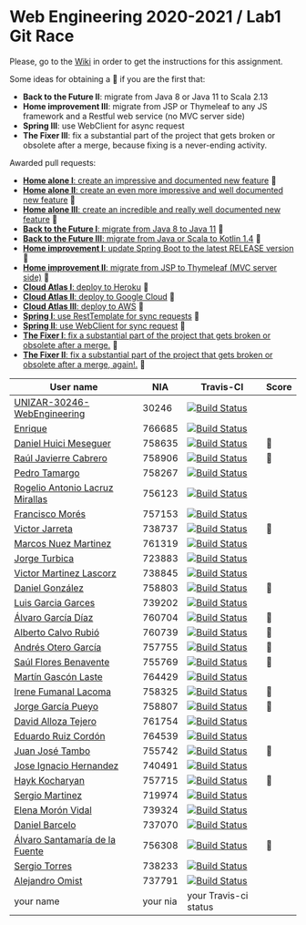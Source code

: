 # Web Engineering 2020-2021 / Lab1 Git Race

Please, go to the [Wiki](https://github.com/UNIZAR-30246-WebEngineering/lab1-git-race/wiki) in order to get the instructions for this assignment.

Some ideas for obtaining a :gift: if you are the first that:

- **Back to the Future II**: migrate from Java 8 or Java 11 to Scala 2.13
- **Home improvement III**: migrate from JSP or Thymeleaf to any JS framework and a Restful web service (no MVC server side)
- **Spring III**: use WebClient for async request
- **The Fixer III**: fix a substantial part of the project that gets broken or obsolete after a merge, because fixing is a never-ending activity.

Awarded pull requests:

- [**Home alone I**: create an impressive and documented new feature](https://github.com/UNIZAR-30246-WebEngineering/lab1-git-race/pull/2) :gift:
- [**Home alone II**: create an even more impressive and well documented new feature](https://github.com/UNIZAR-30246-WebEngineering/lab1-git-race/pull/17) :gift:
- [**Home alone III**: create an incredible and really well documented new feature](https://github.com/UNIZAR-30246-WebEngineering/lab1-git-race/pull/26) :gift:
- [**Back to the Future I**: migrate from Java 8 to Java 11](https://github.com/UNIZAR-30246-WebEngineering/lab1-git-race/pull/3) :gift:
- [**Back to the Future III**: migrate from Java or Scala to Kotlin 1.4](https://github.com/UNIZAR-30246-WebEngineering/lab1-git-race/pull/34) :gift:
- [**Home improvement I**: update Spring Boot to the latest RELEASE version](https://github.com/UNIZAR-30246-WebEngineering/lab1-git-race/pull/3) :gift:
- [**Home improvement II**: migrate from JSP to Thymeleaf (MVC server side)](https://github.com/UNIZAR-30246-WebEngineering/lab1-git-race/pull/12) :gift:
- [**Cloud Atlas I**: deploy to Heroku](https://github.com/UNIZAR-30246-WebEngineering/lab1-git-race/pull/7) :gift:
- [**Cloud Atlas II**: deploy to Google Cloud](https://github.com/UNIZAR-30246-WebEngineering/lab1-git-race/pull/15) :gift:
- [**Cloud Atlas III**: deploy to AWS](https://github.com/UNIZAR-30246-WebEngineering/lab1-git-race/pull/16) :gift:
- [**Spring I**: use RestTemplate for sync requests](https://github.com/UNIZAR-30246-WebEngineering/lab1-git-race/pull/13) :gift:
- [**Spring II**: use WebClient for sync request](https://github.com/UNIZAR-30246-WebEngineering/lab1-git-race/pull/21) :gift:
- [**The Fixer I**: fix a substantial part of the project that gets broken or obsolete after a merge.](https://github.com/UNIZAR-30246-WebEngineering/lab1-git-race/pull/19) :gift:
- [**The Fixer II**: fix a substantial part of the project that gets broken or obsolete after a merge, again!.](https://github.com/UNIZAR-30246-WebEngineering/lab1-git-race/pull/20) :gift:


User name | NIA | Travis-CI|Score
----------|-----|----------|-----
[UNIZAR-30246-WebEngineering](https://github.com/UNIZAR-30246-WebEngineering/lab1-git-race) |30246 | [![Build Status](https://travis-ci.com/UNIZAR-30246-WebEngineering/lab1-git-race.svg)](https://travis-ci.com/UNIZAR-30246-WebEngineering/lab1-git-race)
[Enrique](https://github.com/TheRealFreeman/lab1-git-race) | 766685 | [![Build Status](https://travis-ci.com/TheRealFreeman/lab1-git-race.svg)](https://travis-ci.com/TheRealFreeman/lab1-git-race)
[Daniel Huici Meseguer](https://github.com/Kifixo/lab1-git-race) | 758635 | [![Build Status](https://travis-ci.com/Kifixo/lab1-git-race.svg)](https://travis-ci.com/Kifixo/lab1-git-race) | :gift:
[Raúl Javierre Cabrero](https://github.com/rauljavierre/lab1-git-race) | 758906 | [![Build Status](https://travis-ci.com/rauljavierre/lab1-git-race.svg)](https://travis-ci.com/rauljavierre/lab1-git-race) | :gift:
[Pedro Tamargo](https://github.com/piter1902/lab1-git-race) | 758267 | [![Build Status](https://travis-ci.com/piter1902/lab1-git-race.svg?branch=master)](https://travis-ci.com/piter1902/lab1-git-race)
[Rogelio Antonio Lacruz Mirallas](https://github.com/RogorStuff/lab1-git-race) | 756123 | [![Build Status](https://travis-ci.org/RogorStuff/lab1-git-race.svg)](https://travis-ci.org/RogorStuff/lab1-git-race)
[Francisco Morés](https://github.com/Fran-sw/lab1-git-race) | 757153 | [![Build Status](https://travis-ci.com/Fran-sw/lab1-git-race.svg?branch=master)](https://travis-ci.com/Fran-sw/lab1-git-race)
[Victor Jarreta](https://github.com/VJarreta/lab1-git-race) | 738737 | [![Build Status](https://travis-ci.com/VJarreta/lab1-git-race.svg)](https://travis-ci.com/VJarreta/lab1-git-race) | :gift:
[Marcos Nuez Martinez](https://github.com/Markles01/lab1-git-race) | 761319 | [![Build Status](https://travis-ci.com/Markles01/lab1-git-race.svg)](https://travis-ci.com/Markles01/lab1-git-race)
[Jorge Turbica](https://github.com/turbica/lab1-git-race) | 723883 | [![Build Status](https://travis-ci.com/turbica/lab1-git-race.svg)](https://travis-ci.com/turbica/lab1-git-race)
[Victor Martinez Lascorz](https://github.com/viriannn/lab1-git-race)| 738845 | [![Build Status](https://travis-ci.com/viriannn/lab1-git-race.svg)](https://travis-ci.com/viriannn/lab1-git-race)
[Daniel González](https://github.com/Uncastellum/lab1-git-race) |758803 | [![Build Status](https://travis-ci.com/Uncastellum/lab1-git-race.svg)](https://travis-ci.com/Uncastellum/lab1-git-race) | :gift:
[Luis Garcia Garces](https://github.com/luisgg98) | 739202 | [![Build Status](https://travis-ci.com/luisgg98/lab1-git-race.svg)](https://travis-ci.com/luisgg98/lab1-git-race)
[Álvaro García Díaz](https://github.com/Alvarogd6/lab1-git-race) | 760704 | [![Build Status](https://travis-ci.com/Alvarogd6/lab1-git-race.svg)](https://travis-ci.com/Alvarogd6/lab1-git-race) | :gift:
[Alberto Calvo Rubió](https://github.com/AlbertoCalvoRubio) | 760739 | [![Build Status](https://travis-ci.com/AlbertoCalvoRubio/lab1-git-race.svg?branch=master)](https://travis-ci.com/AlbertoCalvoRubio/lab1-git-race) | :gift:
[Andrés Otero García](https://github.com/andrewknoll/lab1-git-race) | 757755 | [![Build Status](https://travis-ci.com/andrewknoll/lab1-git-race.svg)](https://travis-ci.com/andrewknoll/lab1-git-race) | :gift:
[Saúl Flores Benavente](https://github.com/saul205/lab1-git-race) | 755769 | [![Build Status](https://travis-ci.org/saul205/lab1-git-race.svg)](https://travis-ci.org/saul205/lab1-git-race) | :gift:
[Martín Gascón Laste](https://github.com/764429/lab1-git-race)  |   764429  |   [![Build Status](https://travis-ci.org/764429/lab1-git-race.svg)](https://travis-ci.org/764429/lab1-git-race)
[Irene Fumanal Lacoma](https://github.com/irefu/lab1-git-race)  | 758325 | [![Build Status](https://travis-ci.com/irefu/lab1-git-race.svg)](https://travis-ci.com/irefu/lab1-git-race) | :gift:
[Jorge García Pueyo](https://github.com/jgarciapueyo/lab1-git-race) | 758807 | [![Build Status](https://travis-ci.com/jgarciapueyo/lab1-git-race.svg)](https://travis-ci.com/jgarciapueyo/lab1-git-race) | :gift:
[David Alloza Tejero](https://github.com/david-AT/lab1-git-race)  | 761754 | [![Build Status](https://travis-ci.org/david-AT/lab1-git-race.svg?branch=master)](https://travis-ci.org/david-AT/lab1-git-race)
[Eduardo Ruiz Cordón](https://github.com/eduardoRuizC/lab1-git-race)  | 764539 | [![Build Status](https://travis-ci.com/irefu/lab1-git-race.svg)](https://travis-ci.com/eduardoRuizC/lab1-git-race)
[Juan José Tambo](https://github.com/jtambo99/lab1-git-race) | 755742 | [![Build Status](https://travis-ci.com/jtambo99/lab1-git-race.svg)](https://travis-ci.com/jtambo99/lab1-git-race) | :gift:
[Jose Ignacio Hernandez](https://github.com/740491/lab1-git-race) | 740491 | [![Build Status](https://travis-ci.com/740491/lab1-git-race.svg)](https://travis-ci.com/740491/lab1-git-race)
[Hayk Kocharyan](https://github.com/hayk99/lab1-git-race)  | 757715 | [![Build Status](https://travis-ci.com/hayk99/lab1-git-race.svg)](https://travis-ci.com/hayk99/lab1-git-race) | :gift:
[Sergio Martinez](https://github.com/Sergio-Martinez-97/lab1-git-race) | 719974 | [![Build Status](https://travis-ci.com/UNIZAR-30246-WebEngineering/lab1-git-race.svg)](https://travis-ci.com/github/Sergio-Martinez-97/lab1-git-race)
[Elena Morón Vidal](https://github.com/elenamv13/lab1-git-race) | 739324 | [![Build Status](https://travis-ci.com/elenamv13/lab1-git-race.svg)](https://travis-ci.com/elenamv13/lab1-git-race)
[Daniel Barcelo](https://github.com/DaniBarcelo/lab1-git-race) | 737070 | [![Build Status](https://travis-ci.com/DaniBarcelo/lab1-git-race.svg)](https://travis-ci.com/Danibarcelo/lab1-git-race)
[Álvaro Santamaría de la Fuente](https://github.com/SanTa45zgz/lab1-git-race) | 756308 | [![Build Status](https://travis-ci.com/SanTa45zgz/lab1-git-race.svg)](https://travis-ci.com/SanTa45zgz/lab1-git-race) | :gift: 
[Sergio Torres](https://github.com/cul3bro/lab1-git-race) | 738233 | [![Build Status](https://travis-ci.com/cul3bro/lab1-git-race.svg)](https://travis-ci.com/cul3bro/lab1-git-race)
[Alejandro Omist](https://github.com/oumist/lab1-git-race) | 737791 | [![Build Status](https://travis-ci.com/oumist/lab1-git-race.svg)](https://travis-ci.com/oumist/lab1-git-race)
your name | your nia | your Travis-ci status

